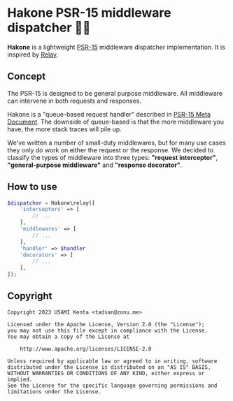 # Hakone PSR-15 middleware dispatcher 🏃‍♀️

**Hakone** is a lightweight [PSR-15] middleware dispatcher implementation. It is inspired by [Relay].

## Concept

The PSR-15 is designed to be general purpose middleware. All middleware can intervene in both requests and responses.

Hakone is a "queue-based request handler" described in [PSR-15 Meta Document]. The downside of queue-based is that the more middleware you have, the more stack traces will pile up.

We've written a number of small-duty middlewares, but for many use cases they only do work on either the request or the response. We decided to classify the types of middleware into three types: **"request interceptor"**, **"general-purpose middleware"** and **"response decorator"**.

## How to use

```php
$dispatcher = Hakone\relay([
    'intersepters' => [
        // ...
    ],
    'middlewares' => [
        // ...
    ],
    'handler' => $handler
    'decorators' => [
        // ...
    ],
]);
```

## Copyright

```
Copyright 2023 USAMI Kenta <tadsan@zonu.me>

Licensed under the Apache License, Version 2.0 (the "License");
you may not use this file except in compliance with the License.
You may obtain a copy of the License at

    http://www.apache.org/licenses/LICENSE-2.0

Unless required by applicable law or agreed to in writing, software
distributed under the License is distributed on an "AS IS" BASIS,
WITHOUT WARRANTIES OR CONDITIONS OF ANY KIND, either express or implied.
See the License for the specific language governing permissions and
limitations under the License.
```

[PSR-15]: https://www.php-fig.org/psr/psr-15/
[PSR-15 Meta Document]: https://www.php-fig.org/psr/psr-15/meta/
[Relay]: https://relayphp.com/
